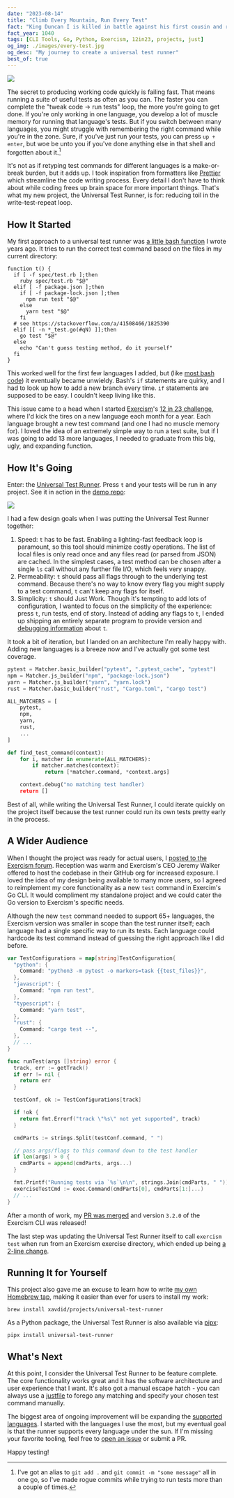 ```yaml
---
date: "2023-08-14"
title: "Climb Every Mountain, Run Every Test"
fact: "King Duncan I is killed in battle against his first cousin and rival Macbeth. The latter succeeds him as King of Scotland."
fact_year: 1040
tags: [CLI Tools, Go, Python, Exercism, 12in23, projects, just]
og_img: ./images/every-test.jpg
og_desc: "My journey to create a universal test runner"
best_of: true
---
```


![](./images/every-test.jpg)

The secret to producing working code quickly is failing fast. That means running a suite of useful tests as often as you can. The faster you can complete the "tweak code -> run tests" loop, the more you're going to get done. If you're only working in one language, you develop a lot of muscle memory for running that language's tests. But if you switch between many languages, you might struggle with remembering the right command while you're in the zone. Sure, if you've just run your tests, you can press `up + enter`, but woe be unto you if you've done anything else in that shell and forgotten about it.[^1]

It's not as if retyping test commands for different languages is a make-or-break burden, but it adds up. I took inspiration from formatters like [Prettier](https://prettier.io/) which streamline the code writing process. Every detail I don't have to think about while coding frees up brain space for more important things. That's what my new project, the Universal Test Runner, is for: reducing toil in the write-test-repeat loop.

## How It Started

My first approach to a universal test runner was [a little bash function](https://github.com/xavdid/dotfiles/blob/f58a90b1c76480d4e1e20ae25ec01d469952345d/node/aliases.zsh#L45-L73) I wrote years ago. It tries to run the correct test command based on the files in my current directory:

```shell
function t() {
  if [ -f spec/test.rb ];then
    ruby spec/test.rb "$@"
  elif [ -f package.json ];then
    if [ -f package-lock.json ];then
      npm run test "$@"
    else
      yarn test "$@"
    fi
  # see https://stackoverflow.com/a/41508466/1825390
  elif [[ -n *_test.go(#qN) ]];then
    go test "$@"
  else
    echo "Can't guess testing method, do it yourself"
  fi
}
```

This worked well for the first few languages I added, but (like [most bash code](https://mastodon.social/@xavdid/110609096501695453)) it eventually became unwieldy. Bash's `if` statements are quirky, and I had to look up how to add a new branch every time. `if` statements are supposed to be easy. I couldn't keep living like this.

This issue came to a head when I started [Exercism](https://exercism.org)'s [12 in 23 challenge](https://exercism.org/challenges/12in23), where I'd kick the tires on a new language each month for a year. Each language brought a new test command (and one I had no muscle memory for). I loved the idea of an extremely simple way to run a test suite, but if I was going to add 13 more languages, I needed to graduate from this big, ugly, and expanding function.

## How It's Going

Enter: the [Universal Test Runner](https://github.com/xavdid/universal-test-runner). Press `t` and your tests will be run in any project. See it in action in the [demo repo](https://github.com/xavdid/test-runner-demo/):

![](images/test-runner-demo.gif)

I had a few design goals when I was putting the Universal Test Runner together:

1. Speed: `t` has to be fast. Enabling a lighting-fast feedback loop is paramount, so this tool should minimize costly operations. The list of local files is only read once and any files read (or parsed from JSON) are cached. In the simplest cases, a test method can be chosen after a single `ls` call without any further file I/O, which feels very snappy.
2. Permeability: `t` should pass all flags through to the underlying test command. Because there's no way to know every flag you might supply to a test command, `t` can't keep any flags for itself.
3. Simplicity: `t` should Just Work. Though it's tempting to add lots of configuration, I wanted to focus on the simplicity of the experience: press `t`, run tests, end of story. Instead of adding any flags to `t`, I ended up shipping an entirely separate program to provide version and [debugging information](https://github.com/xavdid/universal-test-runner#debugging) about `t`.

It took a bit of iteration, but I landed on an architecture I'm really happy with. Adding new languages is a breeze now and I've actually got some test coverage.

```py
pytest = Matcher.basic_builder("pytest", ".pytest_cache", "pytest")
npm = Matcher.js_builder("npm", "package-lock.json")
yarn = Matcher.js_builder("yarn", "yarn.lock")
rust = Matcher.basic_builder("rust", "Cargo.toml", "cargo test")

ALL_MATCHERS = [
    pytest,
    npm,
    yarn,
    rust,
    ...
]

def find_test_command(context):
    for i, matcher in enumerate(ALL_MATCHERS):
        if matcher.matches(context):
            return [*matcher.command, *context.args]

    context.debug("no matching test handler)
    return []
```

Best of all, while writing the Universal Test Runner, I could iterate quickly on the project itself because the test runner could run its own tests pretty early in the process.

## A Wider Audience

When I thought the project was ready for actual users, I [posted to the Exercism forum](https://forum.exercism.org/t/introducing-the-universal-test-runner/6228). Reception was warm and Exercism's CEO Jeremy Walker offered to host the codebase in their GitHub org for increased exposure. I loved the idea of my design being available to many more users, so I agreed to reimplement my core functionality as a new `test` command in Exercim's Go CLI. It would compliment my standalone project and we could cater the Go version to Exercism's specific needs.

Although the new `test` command needed to support 65+ languages, the Exercism version was smaller in scope than the test runner itself; each language had a single specific way to run its tests. Each language could hardcode its test command instead of guessing the right approach like I did before.

```go
var TestConfigurations = map[string]TestConfiguration{
  "python": {
    Command: "python3 -m pytest -o markers=task {{test_files}}",
  },
  "javascript": {
    Command: "npm run test",
  },
  "typescript": {
    Command: "yarn test",
  },
  "rust": {
    Command: "cargo test --",
  },
  // ...
}

func runTest(args []string) error {
  track, err := getTrack()
  if err != nil {
    return err
  }

  testConf, ok := TestConfigurations[track]

  if !ok {
    return fmt.Errorf("track \"%s\" not yet supported", track)
  }

  cmdParts := strings.Split(testConf.command, " ")

  // pass args/flags to this command down to the test handler
  if len(args) > 0 {
    cmdParts = append(cmdParts, args...)
  }

  fmt.Printf("Running tests via `%s`\n\n", strings.Join(cmdParts, " "))
  exerciseTestCmd := exec.Command(cmdParts[0], cmdParts[1:]...)
  // ...
}
```

After a month of work, my [PR was merged](https://github.com/exercism/cli/pull/1092) and version `3.2.0` of the Exercism CLI was released!

The last step was updating the Universal Test Runner itself to call `exercism test` when run from an Exercism exercise directory, which ended up being [a 2-line change](https://github.com/xavdid/universal-test-runner/pull/5/files#diff-ede1d44e4f5a1e5629d0033799060d1394c9450c5e38b37ef17ad460aeed2979).

## Running It for Yourself

This project also gave me an excuse to learn how to write [my own Homebrew tap](https://github.com/xavdid/homebrew-projects/blob/main/Formula/universal-test-runner.rb), making it easier than ever for users to install my work:

```shell
brew install xavdid/projects/universal-test-runner
```

As a Python package, the Universal Test Runner is also available via [pipx](https://pypa.github.io/pipx/):

```shell
pipx install universal-test-runner
```

## What's Next

At this point, I consider the Universal Test Runner to be feature complete. The core functionality works great and it has the software architecture and user experience that I want. It's also got a manual escape hatch - you can always use a [justfile](https://github.com/casey/just) to forego any matching and specify your chosen test command manually.

The biggest area of ongoing improvement will be expanding the [supported languages](https://github.com/xavdid/universal-test-runner#supported-languages). I started with the languages I use the most, but my eventual goal is that the runner supports every language under the sun. If I'm missing your favorite tooling, feel free to [open an issue](https://github.com/xavdid/universal-test-runner/issues) or submit a PR.

Happy testing!

[^1]: I've got an alias to `git add .` and `git commit -m "some message"` all in one go, so I've made rogue commits while trying to run tests more than a couple of times.
